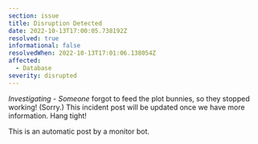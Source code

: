 ```yaml
---
section: issue
title: Disruption Detected
date: 2022-10-13T17:00:05.738192Z
resolved: true
informational: false
resolvedWhen: 2022-10-13T17:01:06.138054Z
affected:
  - Database
severity: disrupted
---
```

*Investigating* - _Someone_ forgot to feed the plot bunnies, so they stopped working! (Sorry.) This incident post will be updated once we have more information. Hang tight!

This is an automatic post by a monitor bot.
        